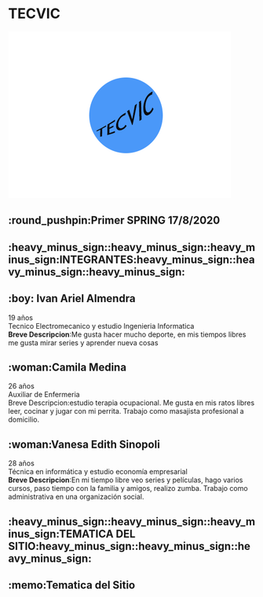 <h1>TECVIC</h1>
<img src='/wireframe/LOGOTEC.png'>
<br/>
<h2>:round_pushpin:Primer SPRING 17/8/2020</h2>

<h2>:heavy_minus_sign::heavy_minus_sign::heavy_minus_sign:INTEGRANTES:heavy_minus_sign::heavy_minus_sign::heavy_minus_sign:</h2>
 
<h2>:boy: Ivan Ariel Almendra</h2>
<p>19 años <br/> Tecnico Electromecanico y estudio Ingenieria Informatica <br/> <strong>Breve Descripcion</strong>:Me gusta hacer mucho deporte, en mis tiempos libres me gusta mirar series y aprender nueva cosas</p>

<h2>:woman:Camila Medina</h2>
<p>26 años <br/> Auxiliar de Enfermeria <br/ <strong>Breve Descripcion</strong>:estudio terapia ocupacional. Me gusta en mis ratos libres leer, cocinar y jugar con mi perrita. Trabajo como masajista profesional a domicilio.</p>

<h2>:woman:Vanesa Edith Sinopoli</h2>
<p>28 años <br/>  Técnica en informática y estudio economía empresarial <br/> <strong>Breve Descripcion</strong>:En mi tiempo libre veo series y películas, hago varios cursos, paso tiempo con la familia y amigos, realizo zumba. Trabajo como administrativa en una organización social.</p>

<h2>:heavy_minus_sign::heavy_minus_sign::heavy_minus_sign:TEMATICA DEL SITIO:heavy_minus_sign::heavy_minus_sign::heavy_minus_sign:</h2>

<h2>:memo:Tematica del Sitio</h2>
 
<p></p>
